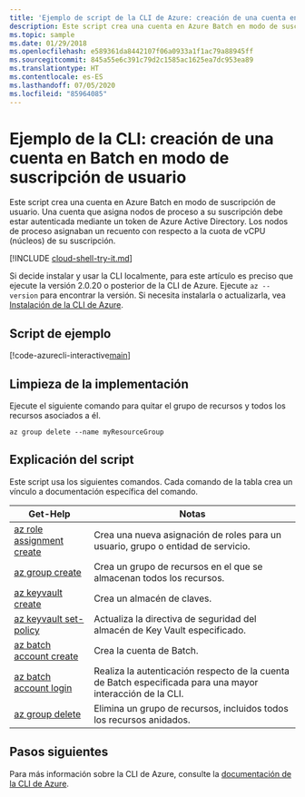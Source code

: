 ```yaml
---
title: 'Ejemplo de script de la CLI de Azure: creación de una cuenta en Batch - suscripción de usuario'
description: Este script crea una cuenta en Azure Batch en modo de suscripción de usuario. Esta cuenta asigna nodos de proceso a la suscripción.
ms.topic: sample
ms.date: 01/29/2018
ms.openlocfilehash: e589361da8442107f06a0933a1f1ac79a88945ff
ms.sourcegitcommit: 845a55e6c391c79d2c1585ac1625ea7dc953ea89
ms.translationtype: HT
ms.contentlocale: es-ES
ms.lasthandoff: 07/05/2020
ms.locfileid: "85964085"
---
```

# <a name="cli-example-create-a-batch-account-in-user-subscription-mode"></a>Ejemplo de la CLI: creación de una cuenta en Batch en modo de suscripción de usuario

Este script crea una cuenta en Azure Batch en modo de suscripción de usuario. Una cuenta que asigna nodos de proceso a su suscripción debe estar autenticada mediante un token de Azure Active Directory. Los nodos de proceso asignaban un recuento con respecto a la cuota de vCPU (núcleos) de su suscripción. 

[!INCLUDE [cloud-shell-try-it.md](../../../includes/cloud-shell-try-it.md)]

Si decide instalar y usar la CLI localmente, para este artículo es preciso que ejecute la versión 2.0.20 o posterior de la CLI de Azure. Ejecute `az --version` para encontrar la versión. Si necesita instalarla o actualizarla, vea [Instalación de la CLI de Azure](/cli/azure/install-azure-cli). 

## <a name="example-script"></a>Script de ejemplo

[!code-azurecli-interactive[main](../../../cli_scripts/batch/create-account/create-account-user-subscription.sh "Create Account using user subscription")]

## <a name="clean-up-deployment"></a>Limpieza de la implementación

Ejecute el siguiente comando para quitar el grupo de recursos y todos los recursos asociados a él.

```azurecli-interactive
az group delete --name myResourceGroup
```

## <a name="script-explanation"></a>Explicación del script

Este script usa los siguientes comandos. Cada comando de la tabla crea un vínculo a documentación específica del comando.

| Get-Help | Notas |
|---|---|
| [az role assignment create](/cli/azure/role) | Crea una nueva asignación de roles para un usuario, grupo o entidad de servicio. |
| [az group create](/cli/azure/group#az-group-create) | Crea un grupo de recursos en el que se almacenan todos los recursos. |
| [az keyvault create](/cli/azure/keyvault#az-keyvault-create) | Crea un almacén de claves. |
| [az keyvault set-policy](/cli/azure/keyvault#az-keyvault-set-policy) | Actualiza la directiva de seguridad del almacén de Key Vault especificado. |
| [az batch account create](/cli/azure/batch/account#az-batch-account-create) | Crea la cuenta de Batch.  |
| [az batch account login](/cli/azure/batch/account#az-batch-account-login) | Realiza la autenticación respecto de la cuenta de Batch especificada para una mayor interacción de la CLI.  |
| [az group delete](/cli/azure/group#az-group-delete) | Elimina un grupo de recursos, incluidos todos los recursos anidados. |

## <a name="next-steps"></a>Pasos siguientes

Para más información sobre la CLI de Azure, consulte la [documentación de la CLI de Azure](/cli/azure).
